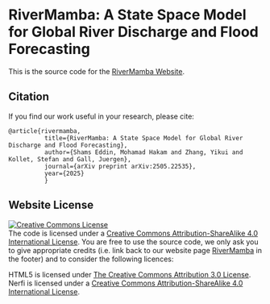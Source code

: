 # RiverMamba: A State Space Model for Global River Discharge and Flood Forecasting

This is the source code for the [RiverMamba Website](https://hakamshams.github.io/RiverMamba/).

## Citation
If you find our work useful in your research, please cite:

```
@article{rivermamba,
          title={RiverMamba: A State Space Model for Global River Discharge and Flood Forecasting},
          author={Shams Eddin, Mohamad Hakam and Zhang, Yikui and Kollet, Stefan and Gall, Juergen},
          journal={arXiv preprint arXiv:2505.22535},
          year={2025}
          }
```

## Website License
<a rel="license" href="http://creativecommons.org/licenses/by-sa/4.0/"><img alt="Creative Commons License" style="border-width:0" src="https://i.creativecommons.org/l/by-sa/4.0/88x31.png" /></a>
<br />The code is licensed under a <a rel="license" href="http://creativecommons.org/licenses/by-sa/4.0/">Creative Commons Attribution-ShareAlike 4.0 International License</a>. 
You are free to use the source code, we only ask you to give appropriate credits (i.e. link back to our website page [RiverMamba](https://hakamshams.github.io/RiverMamba/) in the footer) and to consider the following licences:

HTML5 is licensed under [The Creative Commons Attribution 3.0 License](https://html5up.net/license).
Nerfi is licensed under a <a rel="license" href="http://creativecommons.org/licenses/by-sa/4.0/">Creative Commons Attribution-ShareAlike 4.0 International License</a>. 
